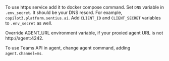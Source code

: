 To use https service add it to docker compose command.
Set `DNS` variable in `.env_secret`. It should be your DNS resord. For example, `copilot3.platform.sentius.ai`.
Add `CLIENT_ID` and `CLIENT_SECRET` variables to `.env_secret` as well. 

Override AGENT_URL environment variable, if your proxied agent URL is not http://agent:4242.

To use Teams API in agent, change agent command, adding `agent.channel=ms`.
